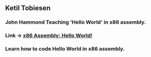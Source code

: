 ## Ketil Tobiesen
### John Hammond Teaching 'Hello World' in x86 assembly.
### Link -> [x86 Assembly: Hello World!](https://www.youtube.com/watch?v=HgEGAaYdABA&t=2s)
### Learn how to code Hello World in x86 assembly.